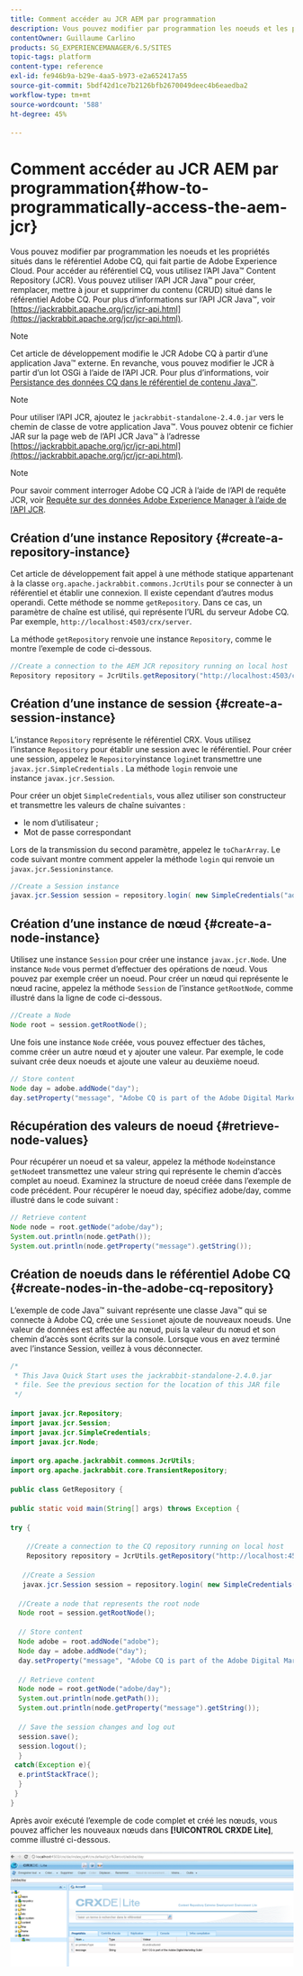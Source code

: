```yaml
---
title: Comment accéder au JCR AEM par programmation
description: Vous pouvez modifier par programmation les noeuds et les propriétés situés dans le référentiel AEM, qui fait partie de Adobe Experience Cloud.
contentOwner: Guillaume Carlino
products: SG_EXPERIENCEMANAGER/6.5/SITES
topic-tags: platform
content-type: reference
exl-id: fe946b9a-b29e-4aa5-b973-e2a652417a55
source-git-commit: 5bdf42d1ce7b2126bfb2670049deec4b6eaedba2
workflow-type: tm+mt
source-wordcount: '588'
ht-degree: 45%

---
```


# Comment accéder au JCR AEM par programmation{#how-to-programmatically-access-the-aem-jcr}

Vous pouvez modifier par programmation les noeuds et les propriétés situés dans le référentiel Adobe CQ, qui fait partie de Adobe Experience Cloud. Pour accéder au référentiel CQ, vous utilisez l’API Java™ Content Repository (JCR). Vous pouvez utiliser l’API JCR Java™ pour créer, remplacer, mettre à jour et supprimer du contenu (CRUD) situé dans le référentiel Adobe CQ. Pour plus d’informations sur l’API JCR Java™, voir [https://jackrabbit.apache.org/jcr/jcr-api.html](https://jackrabbit.apache.org/jcr/jcr-api.html).

>[!NOTE]
>
>Cet article de développement modifie le JCR Adobe CQ à partir d’une application Java™ externe. En revanche, vous pouvez modifier le JCR à partir d’un lot OSGi à l’aide de l’API JCR. Pour plus d’informations, voir [Persistance des données CQ dans le référentiel de contenu Java™](https://experienceleague.adobe.com/docs/experience-manager-learn/getting-started-wknd-tutorial-develop/overview.html?lang=fr).

>[!NOTE]
>
Pour utiliser l’API JCR, ajoutez le `jackrabbit-standalone-2.4.0.jar` vers le chemin de classe de votre application Java™. Vous pouvez obtenir ce fichier JAR sur la page web de l’API JCR Java™ à l’adresse [https://jackrabbit.apache.org/jcr/jcr-api.html](https://jackrabbit.apache.org/jcr/jcr-api.html).

>[!NOTE]
>
Pour savoir comment interroger Adobe CQ JCR à l’aide de l’API de requête JCR, voir [Requête sur des données Adobe Experience Manager à l’aide de l’API JCR](https://helpx.adobe.com/fr/experience-manager/using/querying-experience-manager-data-using1.html).

## Création d’une instance Repository {#create-a-repository-instance}

Cet article de développement fait appel à une méthode statique appartenant à la classe `org.apache.jackrabbit.commons.JcrUtils` pour se connecter à un référentiel et établir une connexion. Il existe cependant d’autres modus operandi. Cette méthode se nomme `getRepository`. Dans ce cas, un paramètre de chaîne est utilisé, qui représente l’URL du serveur Adobe CQ. Par exemple, `http://localhost:4503/crx/server`.

La méthode `getRepository` renvoie une instance `Repository`, comme le montre l’exemple de code ci-dessous.

```java
//Create a connection to the AEM JCR repository running on local host
Repository repository = JcrUtils.getRepository("http://localhost:4503/crx/server");
```

## Création d’une instance de session {#create-a-session-instance}

L’instance `Repository` représente le référentiel CRX. Vous utilisez l’instance `Repository` pour établir une session avec le référentiel. Pour créer une session, appelez le `Repository`instance `login`et transmettre une `javax.jcr.SimpleCredentials` . La méthode `login` renvoie une instance `javax.jcr.Session`.

Pour créer un objet `SimpleCredentials`, vous allez utiliser son constructeur et transmettre les valeurs de chaîne suivantes :

* le nom d’utilisateur ;
* Mot de passe correspondant

Lors de la transmission du second paramètre, appelez le `toCharArray`. Le code suivant montre comment appeler la méthode `login` qui renvoie un `javax.jcr.Sessioninstance`.

```java
//Create a Session instance
javax.jcr.Session session = repository.login( new SimpleCredentials("admin", "admin".toCharArray()));
```

## Création d’une instance de nœud {#create-a-node-instance}

Utilisez une instance `Session` pour créer une instance `javax.jcr.Node`. Une instance `Node` vous permet d’effectuer des opérations de nœud. Vous pouvez par exemple créer un noeud. Pour créer un nœud qui représente le nœud racine, appelez la méthode `Session` de l’instance `getRootNode`, comme illustré dans la ligne de code ci-dessous.

```java
//Create a Node
Node root = session.getRootNode();
```

Une fois une instance `Node` créée, vous pouvez effectuer des tâches, comme créer un autre nœud et y ajouter une valeur. Par exemple, le code suivant crée deux noeuds et ajoute une valeur au deuxième noeud.

```java
// Store content
Node day = adobe.addNode("day");
day.setProperty("message", "Adobe CQ is part of the Adobe Digital Marketing Suite!");
```

## Récupération des valeurs de noeud {#retrieve-node-values}

Pour récupérer un noeud et sa valeur, appelez la méthode `Node`instance `getNode`et transmettez une valeur string qui représente le chemin d’accès complet au noeud. Examinez la structure de noeud créée dans l’exemple de code précédent. Pour récupérer le noeud day, spécifiez adobe/day, comme illustré dans le code suivant :

```java
// Retrieve content
Node node = root.getNode("adobe/day");
System.out.println(node.getPath());
System.out.println(node.getProperty("message").getString());
```

## Création de noeuds dans le référentiel Adobe CQ {#create-nodes-in-the-adobe-cq-repository}

L’exemple de code Java™ suivant représente une classe Java™ qui se connecte à Adobe CQ, crée une `Session`et ajoute de nouveaux noeuds. Une valeur de données est affectée au nœud, puis la valeur du nœud et son chemin d’accès sont écrits sur la console. Lorsque vous en avez terminé avec l’instance Session, veillez à vous déconnecter.

```java
/*
 * This Java Quick Start uses the jackrabbit-standalone-2.4.0.jar
 * file. See the previous section for the location of this JAR file
 */

import javax.jcr.Repository;
import javax.jcr.Session;
import javax.jcr.SimpleCredentials;
import javax.jcr.Node;

import org.apache.jackrabbit.commons.JcrUtils;
import org.apache.jackrabbit.core.TransientRepository;

public class GetRepository {

public static void main(String[] args) throws Exception {

try {

    //Create a connection to the CQ repository running on local host
    Repository repository = JcrUtils.getRepository("http://localhost:4503/crx/server");

   //Create a Session
   javax.jcr.Session session = repository.login( new SimpleCredentials("admin", "admin".toCharArray()));

  //Create a node that represents the root node
  Node root = session.getRootNode();

  // Store content
  Node adobe = root.addNode("adobe");
  Node day = adobe.addNode("day");
  day.setProperty("message", "Adobe CQ is part of the Adobe Digital Marketing Suite!");

  // Retrieve content
  Node node = root.getNode("adobe/day");
  System.out.println(node.getPath());
  System.out.println(node.getProperty("message").getString());

  // Save the session changes and log out
  session.save();
  session.logout();
  }
 catch(Exception e){
  e.printStackTrace();
  }
 }
}
```

Après avoir exécuté l’exemple de code complet et créé les nœuds, vous pouvez afficher les nouveaux nœuds dans **[!UICONTROL CRXDE Lite]**, comme illustré ci-dessous.

![chlimage_1-68](assets/chlimage_1-68a.png)
